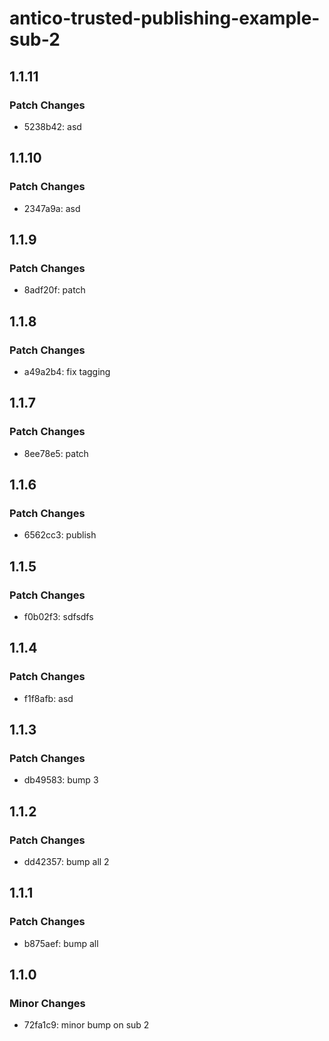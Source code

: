 # antico-trusted-publishing-example-sub-2

## 1.1.11

### Patch Changes

- 5238b42: asd

## 1.1.10

### Patch Changes

- 2347a9a: asd

## 1.1.9

### Patch Changes

- 8adf20f: patch

## 1.1.8

### Patch Changes

- a49a2b4: fix tagging

## 1.1.7

### Patch Changes

- 8ee78e5: patch

## 1.1.6

### Patch Changes

- 6562cc3: publish

## 1.1.5

### Patch Changes

- f0b02f3: sdfsdfs

## 1.1.4

### Patch Changes

- f1f8afb: asd

## 1.1.3

### Patch Changes

- db49583: bump 3

## 1.1.2

### Patch Changes

- dd42357: bump all 2

## 1.1.1

### Patch Changes

- b875aef: bump all

## 1.1.0

### Minor Changes

- 72fa1c9: minor bump on sub 2

